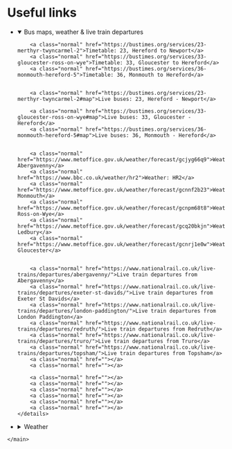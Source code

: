 <main>
        <h1>Useful links</h1>
        <ul class="d-flex flex-column">
   <li>
    <details open=""><summary class="btn btn-primary">Bus maps, weather & live train departures</summary>

        <a class="normal" href="https://bustimes.org/services/23-merthyr-twyncarmel-2">Timetable: 23, Hereford to Newport</a>
        <a class="normal" href="https://bustimes.org/services/33-gloucester-ross-on-wye">Timetable: 33, Gloucester to Hereford</a>
        <a class="normal" href="https://bustimes.org/services/36-monmouth-hereford-5">Timetable: 36, Monmouth to Hereford</a>


        <a class="normal" href="https://bustimes.org/services/23-merthyr-twyncarmel-2#map">Live buses: 23, Hereford - Newport</a>
        
        <a class="normal" href="https://bustimes.org/services/33-gloucester-ross-on-wye#map">Live buses: 33, Gloucester - Hereford</a>
        <a class="normal" href="https://bustimes.org/services/36-monmouth-hereford-5#map">Live buses: 36, Monmouth - Hereford</a>


        <a class="normal" href="https://www.metoffice.gov.uk/weather/forecast/gcjyg66q9">Weather: Abergavenny</a>
        <a class="normal" href="https://www.bbc.co.uk/weather/hr2">Weather: HR2</a>
        <a class="normal" href="https://www.metoffice.gov.uk/weather/forecast/gcnnf2b23">Weather: Monmouth</a>
        <a class="normal" href="https://www.metoffice.gov.uk/weather/forecast/gcnpm68t8">Weather: Ross-on-Wye</a>
        <a class="normal" href="https://www.metoffice.gov.uk/weather/forecast/gcq20bkjn">Weather: Ledbury</a>
        <a class="normal" href="https://www.metoffice.gov.uk/weather/forecast/gcnrj1e0w">Weather: Gloucester</a>
               
        
        <a class="normal" href="https://www.nationalrail.co.uk/live-trains/departures/abergavenny/">Live train departures from Abergavenny</a>
        <a class="normal" href="https://www.nationalrail.co.uk/live-trains/departures/exeter-st-davids/">Live train departures from Exeter St Davids</a>
        <a class="normal" href="https://www.nationalrail.co.uk/live-trains/departures/london-paddington/">Live train departures from London Paddington</a>
        <a class="normal" href="https://www.nationalrail.co.uk/live-trains/departures/redruth/">Live train departures from Redruth</a>
        <a class="normal" href="https://www.nationalrail.co.uk/live-trains/departures/truro/">Live train departures from Truro</a>
        <a class="normal" href="https://www.nationalrail.co.uk/live-trains/departures/topsham/">Live train departures from Topsham</a>
        <a class="normal" href=""></a>
        <a class="normal" href=""></a>

        <a class="normal" href=""></a>
        <a class="normal" href=""></a>
        <a class="normal" href=""></a>
        <a class="normal" href=""></a>
        <a class="normal" href=""></a>
        <a class="normal" href=""></a>
    </details>
   </li>
    <li>
        <details><summary class="btn btn-primary">Weather</summary>
            

            <a class="normal" href="https://www.metoffice.gov.uk/weather/forecast/gbumc0dcd#">Weather in Redruth</a>
            <a class="normal" href="https://www.metoffice.gov.uk/weather/forecast/gbumvn49q#">Weather in Truro</a>
            <a class="normal" href="https://www.metoffice.gov.uk/weather/forecast/gbuq6tz2f#">Weather in Perranporth</a>
            <a class="normal" href="https://www.metoffice.gov.uk/weather/forecast/gcj2x8gt4#">Weather in Exeter</a>
            <a class="normal" href="https://www.metoffice.gov.uk/weather/forecast/gcnhtnumz#">Weather in Bristol</a>
            <a class="normal" href="https://www.metoffice.gov.uk/weather/forecast/gcpvj0v07#">Weather in Greater London</a>
        </details>
    </li>
    
    <li>
        <details><summary class="btn btn-primary">Trains and coaches</summary>
            <a class="normal" href="https://www.nationalrail.co.uk/">National Rail</a>
            <a class="normal" href="https://www.flixbus.co.uk/">FlixBus</a>
            <a class="normal" href="https://www.nationalexpress.com/">National Express</a>
        </details>
    </li>

    <li>
        <details><summary class="btn btn-primary">Phone numbers</summary>
            <a class="normal" href="https://www.thephonebook.bt.com/person/">BT Phone Book - FIND A PERSON</a>
            <a class="normal" href="https://www.thephonebook.bt.com/">BT Phone Book - FIND A BUSINESS</a>

        </details>

    </li>

    <li>
        <details><summary class="btn btn-primary">Useful info</summary>
            <a class="normal" href="https://en.wikipedia.org/wiki/Main_Page">Wikipedia main page</a>
            <a class="normal" href="https://www.google.co.uk/maps">Google Maps website</a>
            <a class="normal" href="https://duckduckgo.com/">Search Engine: Duckduckgo</a>
            <a class="normal" href="https://www.google.co.uk">Search Engine: Google</a>
            <a class="normal" href="https://imdb.com">IMDB</a>
            <a class="normal" href="https://amazon.co.uk">Amazon UK</a>
            <a class="normal" href=""></a>    
            <a class="normal" href=""></a>
        </details>
    </li>
    
<li><details><summary class="">list - without the button styling</summary>
    
    <a class="normal" href=""></a>
    <a class="normal" href=""></a>
    <a class="normal" href=""></a>
    <a class="normal" href=""></a>
</details></li>
    

</ul>


    </main>
    
    

